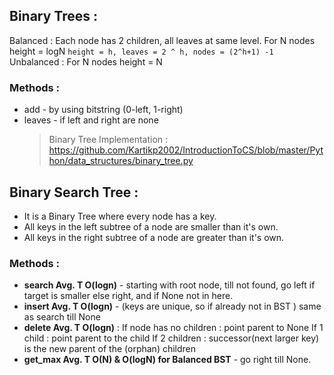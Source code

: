 ## Binary Trees :

Balanced : Each node has 2 children, all leaves at same level.
For N nodes height = logN
`height = h, leaves = 2 ^ h, nodes = (2^h+1) -1 `
Unbalanced : For N nodes height = N

### Methods :

- add - by using bitstring (0-left, 1-right)
- leaves - if left and right are none
  > Binary Tree Implementation : https://github.com/Kartikp2002/IntroductionToCS/blob/master/Python/data_structures/binary_tree.py

## Binary Search Tree :

- It is a Binary Tree where every node has a key.
- All keys in the left subtree of a node are smaller than it's own.
- All keys in the right subtree of a node are greater than it's own.

### Methods :

- **search Avg. T O(logn)** - starting with root node, till not found, go left if target is smaller else right, and if None not in here.
- **insert Avg. T O(logn)** - (keys are unique, so if already not in BST ) same as search till None
- **delete Avg. T O(logn)** :
  If node has no children : point parent to None
  If 1 child : point parent to the child
  If 2 children : successor(next larger key) is the new parent of the (orphan) children
- **get_max Avg. T O(N) & O(logN) for Balanced BST** - go right till None.
